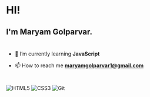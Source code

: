 # HI!
## I'm Maryam Golparvar.
#
- 🌱 I’m currently learning **JavaScript**

- 📫 How to reach me **maryamgolparvar1@gmail.com**
 #
![HTML5](https://img.shields.io/badge/html5-%23E34F26.svg?style=for-the-badge&logo=html5&logoColor=white)
![CSS3](https://img.shields.io/badge/css3-%231572B6.svg?style=for-the-badge&logo=css3&logoColor=white)
![Git](https://img.shields.io/badge/git-%23F05033.svg?style=for-the-badge&logo=git&logoColor=white)



